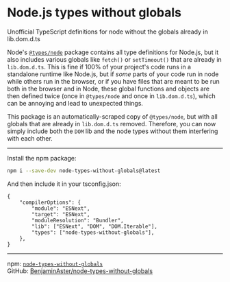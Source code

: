 
# Node.js types without globals

Unofficial TypeScript definitions for node without the globals already in lib.dom.d.ts

Node's [`@types/node`](https://www.npmjs.com/package/@types/node) package contains all type definitions for Node.js, but it also includes various globals like `fetch()` or `setTimeout()` that are already in `lib.dom.d.ts`. This is fine if 100% of your project's code runs in a standalone runtime like Node.js, but if *some* parts of your code run in node while others run in the browser, or if you have files that are meant to be run both in the browser and in Node, these global functions and objects are then defined twice (once in `@types/node` and once in `lib.dom.d.ts`), which can be annoying and lead to unexpected things.

This package is an automatically-scraped copy of `@types/node`, but with all globals that are already in `lib.dom.d.ts` removed. Therefore, you can now simply include both the `DOM` lib and the node types without them interfering with each other.

---

Install the npm package:
```sh
npm i --save-dev node-types-without-globals@latest
```
And then include it in your tsconfig.json:
```jsonc
{
	"compilerOptions": {
		"module": "ESNext",
		"target": "ESNext",
		"moduleResolution": "Bundler",
		"lib": ["ESNext", "DOM", "DOM.Iterable"],
		"types": ["node-types-without-globals"],
	},
}
```

---

npm: [`node-types-without-globals`](https://www.npmjs.com/package/node-types-without-globals) <br>
GitHub: [BenjaminAster/node-types-without-globals](https://github.com/BenjaminAster/node-types-without-globals)
